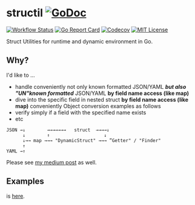 structil  [![GoDoc](https://godoc.org/github.com/goldeneggg/structil?status.png)](https://pkg.go.dev/github.com/goldeneggg/structil?tab=doc)
==========

[![Workflow Status](https://github.com/goldeneggg/structil/workflows/CI/badge.svg)](https://github.com/goldeneggg/structil/actions)
[![Go Report Card](https://goreportcard.com/badge/github.com/goldeneggg/structil)](https://goreportcard.com/report/github.com/goldeneggg/structil)
[![Codecov](https://codecov.io/github/goldeneggg/structil/coverage.svg?branch=master)](https://codecov.io/github/goldeneggg/structil?branch=master)
[![MIT License](http://img.shields.io/badge/license-MIT-lightgrey.svg)](https://github.com/goldeneggg/structil/blob/master/LICENSE)

Struct Utilities for runtime and dynamic environment in Go.


## Why?

I'd like to ...

- handle conveniently not only known formatted JSON/YAML ___but also "UN"known formatted___ JSON/YAML __by field name access (like map)__
- dive into the specific field in nested struct __by field name access (like map)__ conveniently
Object conversion examples as follows
- verify simply if a field with the specified name exists
- etc

```
JSON →↓        →→→→→→→   struct  →→→→↓
      ↓        ↑                    ↓
      ↓→→ map →→→ "DynamicStruct" →→→ ”Getter" / "Finder"
      ↑
YAML →↑
```

Please see [my medium post](https://medium.com/@s0k0mata/dynamic-and-runtime-struct-utilities-in-go-go-golang-reflection-25c154335185) as well.


## Examples
is [here](/examples).
